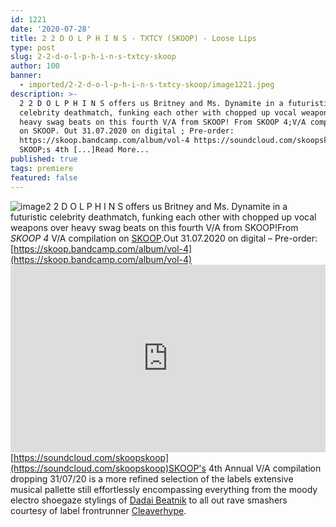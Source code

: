 ```yaml
---
id: 1221
date: '2020-07-28'
title: 2 2 D O L P H I N S - TXTCY (SKOOP) - Loose Lips
type: post
slug: 2-2-d-o-l-p-h-i-n-s-txtcy-skoop
author: 100
banner:
  - imported/2-2-d-o-l-p-h-i-n-s-txtcy-skoop/image1221.jpeg
description: >-
  2 2 D O L P H I N S offers us Britney and Ms. Dynamite in a futuristic
  celebrity deathmatch, funking each other with chopped up vocal weapons over
  heavy swag beats on this fourth V/A from SKOOP! From SKOOP 4;V/A compilation
  on SKOOP. Out 31.07.2020 on digital ; Pre-order:
  https://skoop.bandcamp.com/album/vol-4 https://soundcloud.com/skoopskoop
  SKOOP;s 4th [...]Read More...
published: true
tags: premiere
featured: false
---
```

![image](../imported/2-2-d-o-l-p-h-i-n-s-txtcy-skoop/image1221.jpeg)2 2 D O L P H I N S offers us Britney and Ms. Dynamite in a futuristic celebrity deathmatch, funking each other with chopped up vocal weapons over heavy swag beats on this fourth V/A from SKOOP!From _SKOOP 4_ V/A compilation on [SKOOP](https://skoop.bandcamp.com/).Out 31.07.2020 on digital – Pre-order: [](https://skoop.bandcamp.com/album/vol-4)[https://skoop.bandcamp.com/album/vol-4](https://skoop.bandcamp.com/album/vol-4)<iframe width='100%' height='300' scrolling='no' frameborder='no' allow='autoplay' src='https://w.soundcloud.com/player/?url=https%3A//api.soundcloud.com/tracks/866117392&color=%23ff5500&auto_play=false&hide_related=false&show_comments=true&show_user=true&show_reposts=false&show_teaser=true'></iframe>[](https://soundcloud.com/skoopskoop)[https://soundcloud.com/skoopskoop](https://soundcloud.com/skoopskoop)SKOOP's 4th Annual V/A compilation dropping 31/07/20 is a more refined selection of the labels extensive musical pallette still effortlessly encompassing everything from the moody electro shoegaze stylings of [Dadai Beatnik](https://soundcloud.com/dadai-beatnik) to all out rave smashers courtesy of label frontrunner [Cleaverhype](https://soundcloud.com/cleaverhype).